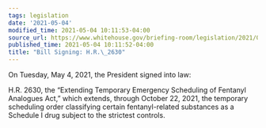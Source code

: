 ```yaml
---
tags: legislation
date: '2021-05-04'
modified_time: 2021-05-04 10:11:53-04:00
source_url: https://www.whitehouse.gov/briefing-room/legislation/2021/05/04/bill-signing-h-r-2630/
published_time: 2021-05-04 10:11:52-04:00
title: "Bill Signing: H.R.\_2630"
---
```

 
On Tuesday, May 4, 2021, the President signed into law:  
  
H.R. 2630, the “Extending Temporary Emergency Scheduling of Fentanyl
Analogues Act,” which extends, through October 22, 2021, the temporary
scheduling order classifying certain fentanyl-related substances as a
Schedule I drug subject to the strictest controls.
